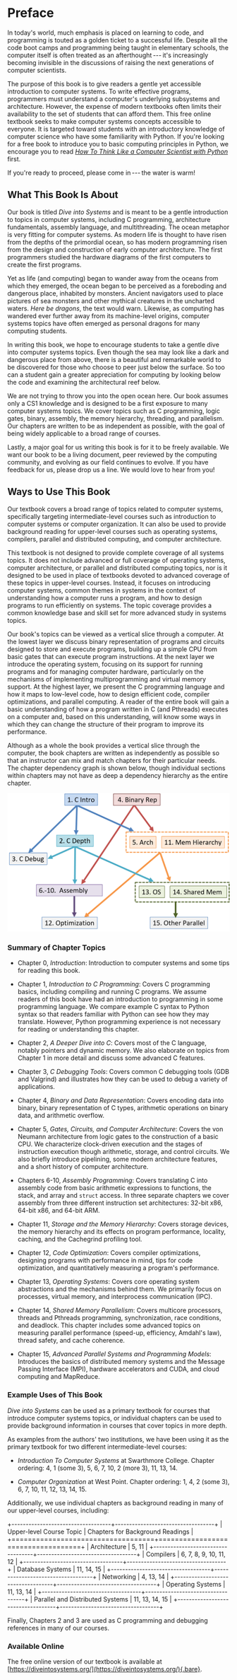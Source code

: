 # Preface

In today's world, much emphasis is placed on learning to code, and
programming is touted as a golden ticket to a successful life. Despite
all the code boot camps and programming being taught in elementary
schools, the computer itself is often treated as an
afterthought --- it's increasingly becoming invisible in the discussions
of raising the next generations of computer scientists.


The purpose of this book is to give readers a gentle yet accessible
introduction to computer systems. To write effective programs,
programmers must understand a computer's underlying subsystems and
architecture. However, the expense of modern textbooks often limits
their availability to the set of students that can afford them. This
free online textbook seeks to make computer systems concepts accessible
to everyone. It is targeted toward students with an introductory
knowledge of computer science who have some familiarity with Python. If
you're looking for a free book to introduce you to basic computing
principles in Python, we encourage you to read [*How To Think Like a
Computer Scientist with
Python*](https://runestone.academy/ns/books/published/thinkcspy/index.html)
first.


If you're ready to proceed, please come in --- the water is warm!


## What This Book Is About

Our book is titled *Dive into Systems* and is meant to be a gentle
introduction to topics in computer systems, including C programming,
architecture fundamentals, assembly language, and multithreading. The
ocean metaphor is very fitting for computer systems. As modern life is
thought to have risen from the depths of the primordial ocean, so has
modern programming risen from the design and construction of early
computer architecture. The first programmers studied the hardware
diagrams of the first computers to create the first programs.


Yet as life (and computing) began to wander away from the oceans from
which they emerged, the ocean began to be perceived as a foreboding and
dangerous place, inhabited by monsters. Ancient navigators used to place
pictures of sea monsters and other mythical creatures in the uncharted
waters. *Here be dragons*, the text would warn. Likewise, as computing
has wandered ever further away from its machine-level origins, computer
systems topics have often emerged as personal dragons for many computing
students.


In writing this book, we hope to encourage students to take a gentle
dive into computer systems topics. Even though the sea may look like a
dark and dangerous place from above, there is a beautiful and remarkable
world to be discovered for those who choose to peer just below the
surface. So too can a student gain a greater appreciation for computing
by looking below the code and examining the architectural reef below.


We are not trying to throw you into the open ocean here. Our book
assumes only a CS1 knowledge and is designed to be a first exposure to
many computer systems topics. We cover topics such as C programming,
logic gates, binary, assembly, the memory hierarchy, threading, and
parallelism. Our chapters are written to be as independent as possible,
with the goal of being widely applicable to a broad range of courses.


Lastly, a major goal for us writing this book is for it to be freely
available. We want our book to be a living document, peer reviewed by
the computing community, and evolving as our field continues to evolve.
If you have feedback for us, please drop us a line. We would love to
hear from you!


## Ways to Use This Book

Our textbook covers a broad range of topics related to computer systems,
specifically targeting intermediate-level courses such as introduction
to computer systems or computer organization. It can also be used to
provide background reading for upper-level courses such as operating
systems, compilers, parallel and distributed computing, and computer
architecture.


This textbook is not designed to provide complete coverage of all
systems topics. It does not include advanced or full coverage of
operating systems, computer architecture, or parallel and distributed
computing topics, nor is it designed to be used in place of textbooks
devoted to advanced coverage of these topics in upper-level courses.
Instead, it focuses on introducing computer systems, common themes in
systems in the context of understanding how a computer runs a program,
and how to design programs to run efficiently on systems. The topic
coverage provides a common knowledge base and skill set for more
advanced study in systems topics.


Our book's topics can be viewed as a vertical slice through a computer.
At the lowest layer we discuss binary representation of programs and
circuits designed to store and execute programs, building up a simple
CPU from basic gates that can execute program instructions. At the next
layer we introduce the operating system, focusing on its support for
running programs and for managing computer hardware, particularly on the
mechanisms of implementing multiprogramming and virtual memory support.
At the highest layer, we present the C programming language and how it
maps to low-level code, how to design efficient code, compiler
optimizations, and parallel computing. A reader of the entire book will
gain a basic understanding of how a program written in C (and Pthreads)
executes on a computer and, based on this understanding, will know some
ways in which they can change the structure of their program to improve
its performance.


Although as a whole the book provides a vertical slice through the
computer, the book chapters are written as independently as possible so
that an instructor can mix and match chapters for their particular
needs. The chapter dependency graph is shown below, though individual
sections within chapters may not have as deep a dependency hierarchy as
the entire chapter.




![Chapters 1 and 4 are independent of other chapters. Chapters 2, 3, 5, and 6-10 depend on chapter 1. Chapters 5 and 13 additionally depend on chapter 4. The remaining chapters depend on a combination of the above chapters.](_images/chaptdeps.png)


### Summary of Chapter Topics


-   Chapter 0, *Introduction*: Introduction to computer systems and some
    tips for reading this book.

-   Chapter 1, *Introduction to C Programming*: Covers C programming
    basics, including compiling and running C programs. We assume
    readers of this book have had an introduction to programming in some
    programming language. We compare example C syntax to Python syntax
    so that readers familiar with Python can see how they may translate.
    However, Python programming experience is not necessary for reading
    or understanding this chapter.

-   Chapter 2, *A Deeper Dive into C*: Covers most of the C language,
    notably pointers and dynamic memory. We also elaborate on topics
    from Chapter 1 in more detail and discuss some advanced C features.

-   Chapter 3, *C Debugging Tools*: Covers common C debugging tools (GDB
    and Valgrind) and illustrates how they can be used to debug a
    variety of applications.

-   Chapter 4, *Binary and Data Representation*: Covers encoding data
    into binary, binary representation of C types, arithmetic operations
    on binary data, and arithmetic overflow.

-   Chapter 5, *Gates, Circuits, and Computer Architecture*: Covers the
    von Neumann architecture from logic gates to the construction of a
    basic CPU. We characterize clock-driven execution and the stages of
    instruction execution though arithmetic, storage, and control
    circuits. We also briefly introduce pipelining, some modern
    architecture features, and a short history of computer architecture.

-   Chapters 6-10, *Assembly Programming*: Covers translating C into
    assembly code from basic arithmetic expressions to functions, the
    stack, and array and `struct` access. In three separate chapters we
    cover assembly from three different instruction set architectures:
    32-bit x86, 64-bit x86, and 64-bit ARM.

-   Chapter 11, *Storage and the Memory Hierarchy*: Covers storage
    devices, the memory hierarchy and its effects on program
    performance, locality, caching, and the Cachegrind profiling tool.

-   Chapter 12, *Code Optimization*: Covers compiler optimizations,
    designing programs with performance in mind, tips for code
    optimization, and quantitatively measuring a program's performance.

-   Chapter 13, *Operating Systems*: Covers core operating system
    abstractions and the mechanisms behind them. We primarily focus on
    processes, virtual memory, and interprocess communication (IPC).

-   Chapter 14, *Shared Memory Parallelism*: Covers multicore
    processors, threads and Pthreads programming, synchronization, race
    conditions, and deadlock. This chapter includes some advanced topics
    on measuring parallel performance (speed-up, efficiency, Amdahl's
    law), thread safety, and cache coherence.

-   Chapter 15, *Advanced Parallel Systems and Programming Models*:
    Introduces the basics of distributed memory systems and the Message
    Passing Interface (MPI), hardware accelerators and CUDA, and cloud
    computing and MapReduce.


### Example Uses of This Book

*Dive into Systems* can be used as a primary textbook for courses that
introduce computer systems topics, or individual chapters can be used to
provide background information in courses that cover topics in more
depth.


As examples from the authors\' two institutions, we have been using it
as the primary textbook for two different intermediate-level courses:



-   *Introduction To Computer Systems* at Swarthmore College. Chapter
    ordering: 4, 1 (some 3), 5, 6, 7, 10, 2 (more 3), 11, 13, 14.

-   *Computer Organization* at West Point. Chapter ordering: 1, 4, 2
    (some 3), 6, 7, 10, 11, 12, 13, 14, 15.


Additionally, we use individual chapters as background reading in many
of our upper-level courses, including:


+-----------------------------------+-----------------------------------+
| Upper-level Course Topic          | Chapters for Background Readings  |
+===================================+===================================+
| Architecture                      | 5, 11                             |
+-----------------------------------+-----------------------------------+
| Compilers                         | 6, 7, 8, 9, 10, 11, 12            |
+-----------------------------------+-----------------------------------+
| Database Systems                  | 11, 14, 15                        |
+-----------------------------------+-----------------------------------+
| Networking                        | 4, 13, 14                         |
+-----------------------------------+-----------------------------------+
| Operating Systems                 | 11, 13, 14                        |
+-----------------------------------+-----------------------------------+
| Parallel and Distributed Systems  | 11, 13, 14, 15                    |
+-----------------------------------+-----------------------------------+

Finally, Chapters 2 and 3 are used as C programming and debugging
references in many of our courses.


### Available Online

The free online version of our textbook is available at
[https://diveintosystems.org/](https://diveintosystems.org/){.bare}.





